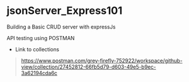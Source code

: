 # jsonServer_Express101
Building a Basic CRUD server with expressJs

API testing using POSTMAN

- Link to collections
>   https://www.postman.com/grey-firefly-752922/workspace/github-view/collection/27452812-66fb5d79-d603-49e5-b9ec-3a62194cda6c
